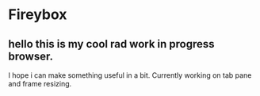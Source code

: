 # Fireybox
## hello this is my cool rad work in progress browser.

 I hope i can make something useful in a bit.
 Currently working on tab pane and frame resizing.
